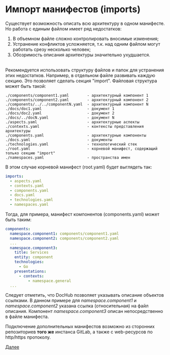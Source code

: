 # Импорт манифестов (imports)
Существует возможность описать всю архитектуру в одном манифесте. Но работа с единым файлом имеет
ряд недостатков:
1. В объемном файле сложно контролировать вносимые изменения;
2. Устранение конфликтов усложняется, т.к. над одним файлом могут работать срезу несколько человек;
3. Обозримость описания архитектуры значительно ухудшается.

<br>Рекомендуется использовать структуру файлов и папок для устранения этих недостатков. Например,
в отдельном файле развивать каждую секцию. Это позволяет сделать секция "import".
Файловая структура может быть такой:
```text
./components/component1.yaml        - архитектурный компонент 1
./components/component2.yaml        - архитектурный компонент 2
./components/../../componentN.yaml  - архитектурный компонент N
./docs/doc1.yaml                    - документ 1
./docs/doc2.yaml                    - документ 2
./docs/../docN.yaml                 - документ N
./aspects.yaml                      - архитектурные аспекты
./contexts.yaml                     - контексты представления архитектуры
./components.yaml                   - архитектурные компоненты
./docs.yaml                         - документы
./technologies.yaml                 - технологический стек
./root.yaml                         - корневой манифест, содержащий только секцию "import"
./namespaces.yaml                   - пространства имен
```

В этом случае корневой манифест (root.yaml) будет выглядеть так:

```yaml
imports:
  - aspects.yaml
  - contexts.yaml
  - components.yaml
  - docs.yaml
  - technologies.yaml
  - namespaces.yaml
```

Тогда, для примера, манифест компонентов (components.yaml) может быть таким:
```yaml
components:
  namespace.component1: components/component1.yaml
  namespace.component2: components/component2.yaml
  ...
  namespace.component3:
    title: Services
    entity: component
    technologies:
      - Go
    presentations:
      - contexts:
          - namespace.general
  ...
```
Следует отметить, что DocHub позволяет указывать описание объектов ссылками. В данном примере
для _namespace\.component1_ и _namespace\.component2_ указана ссылка (относительная) на файл описания.
Компонент _namespace\.component3_ описан непосредственно в файле манифеста.

Подключение дополнительных манифестов возможно из сторонних репозиториев **того же** инстанса GitLab,
а также с web-ресурсов по http/https протоколу. 

[Далее](/docs/dochub_namespaces)
